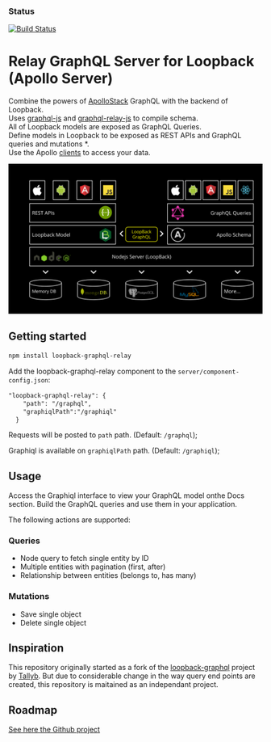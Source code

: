 
### Status
[![Build Status](https://travis-ci.org/Tallyb/loopback-graphql.svg?branch=master)](https://travis-ci.org/BlueEastCode/loopback-graphql-relay)

# Relay GraphQL Server for Loopback (Apollo Server)

Combine the powers of [ApolloStack](http://www.apollostack.com/) GraphQL with the backend of Loopback.
<br>
Uses [graphql-js](https://github.com/graphql/graphql-js) and [graphql-relay-js](https://github.com/graphql/graphql-relay-js) to compile schema.
<br>
All of Loopback models are exposed as GraphQL Queries.
<br>
Define models in Loopback to be exposed as REST APIs and GraphQL queries and mutations *.
<br>
Use the Apollo [clients](http://dev.apollodata.com/) to access your data. 

![Loopback Graphql](./resources/loopback-graphql.png?raw=true "LoopBack Apollo Architecture") 

## Getting started

```sh
npm install loopback-graphql-relay
```
Add the loopback-graphql-relay component to the `server/component-config.json`: 

```
"loopback-graphql-relay": {
    "path": "/graphql",
    "graphiqlPath":"/graphiql"
  }
```

Requests will be posted to `path` path. (Default: `/graphql`);

Graphiql is available on `graphiqlPath` path. (Default: `/graphiql`);

## Usage

Access the Graphiql interface to view your GraphQL model onthe Docs section. 
Build the GraphQL queries and use them in your application.

The following actions are supported: 
###  Queries
* Node query to fetch single entity by ID
* Multiple entities with pagination (first, after)
* Relationship between entities (belongs to, has many)

### Mutations
* Save single object
* Delete single object 

## Inspiration
This repository originally started as a fork of the [loopback-graphql](https://github.com/Tallyb/loopback-graphql) project by [Tallyb](https://github.com/Tallyb). But due to considerable change in the way query end points are created, this repository is maitained as an independant project.

## Roadmap
[See here the Github project](https://github.com/BlueEastCode/loopback-graphql-relay/projects)
